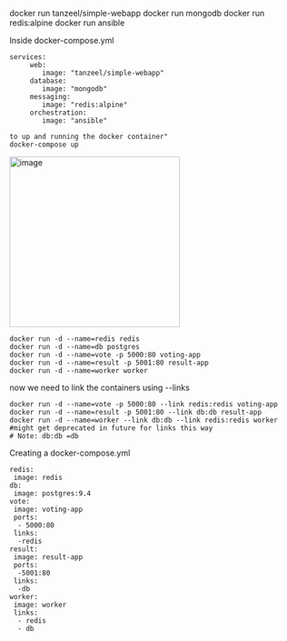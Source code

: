 docker run tanzeel/simple-webapp
docker run mongodb
docker run redis:alpine
docker run ansible

Inside docker-compose.yml
```
services:
     web:
        image: "tanzeel/simple-webapp"
     database:
        image: "mongodb"
     messaging:
        image: "redis:alpine"
     orchestration:
        image: "ansible"
```
```
to up and running the docker container"
docker-compose up
```

<img width="300" height="300" alt="image" src="https://github.com/user-attachments/assets/6b9611cd-d3dc-4cc0-8aca-7cb4864026aa" />


```
docker run -d --name=redis redis
docker run -d --name=db postgres
docker run -d --name=vote -p 5000:80 voting-app
docker run -d --name=result -p 5001:80 result-app
docker run -d --name=worker worker
```
now we need to link the containers using --links
```
docker run -d --name=vote -p 5000:80 --link redis:redis voting-app
docker run -d --name=result -p 5001:80 --link db:db result-app
docker run -d --name=worker --link db:db --link redis:redis worker  #might get deprecated in future for links this way
# Note: db:db =db
```
Creating a docker-compose.yml 
```
redis:
 image: redis
db:
 image: postgres:9.4
vote:
 image: voting-app
 ports:
  - 5000:80
 links:
  -redis
result:
 image: result-app
 ports:
  -5001:80
 links:
  -db
worker:
 image: worker
 links:
  - redis
  - db

